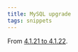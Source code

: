 ```yaml
---
title: MySQL upgrade
tags: snippets
---
```


From [4.1.21 to 4.1.22](http://typechecked.net/wiki/Upgrading_from_MySQL_4.1.21_to_4.1.22_on_Red_Hat_Enterprise_Linux).
